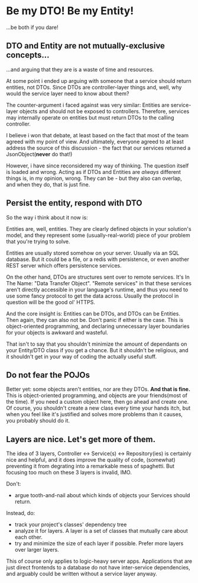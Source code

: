 # Be my DTO! Be my Entity!

...be both if you dare!

## DTO and Entity are not mutually-exclusive concepts...

...and arguing that they are is a waste of time and resources.

At some point i ended up arguing with someone that a service should return entities,
not DTOs. Since DTOs are controller-layer things and, well, why would the service layer
need to know about them? 

The counter-argument i faced against was very similar: Entities are service-layer objects
and should not be exposed to controllers. Therefore, services may internally operate on
entities but must return DTOs to the calling controller.

I believe i won that debate, at least based on the fact that most of the team agreed with
my point of view. And ultimately, everyone agreed to at least address the source of
this discussion - the fact that our services returned a JsonObject(**never** do that!)

However, i have since reconsidered my way of thinking. The question itself is loaded and
wrong. Acting as if DTOs and Entities are *always* different things is, in my opinion, wrong.
They can be - but they also can overlap, and when they do, that is just fine.

## Persist the entity, respond with DTO

So the way i think about it now is:

Entities are, well, entities. They are clearly defined objects in your solution's model,
and they represent some (usually-real-world) piece of your problem that you're trying to solve.

Entities are usually stored somehow on your server. Usually via an SQL database. But it could
be a file, or a redis with persistence, or even another REST server which offers persistence services.

On the other hand, DTOs are structures sent over to remote services. It's In The Name: "Data Transfer Object".
"Remote services" in that these services aren't directly accessible in your language's runtime, 
and thus you need to use some fancy protocol to get the data across. Usually the protocol in question will be
the good ol' HTTPS.

And the core insight is: Entities can be DTOs, and DTOs can be Entities. Then again, they can also not be.
Don't panic if either is the case. This is object-oriented programming, and declaring unnecessary layer
boundaries for your objects is awkward and wasteful.

That isn't to say that you shouldn't minimize the amount of dependants on your Entity/DTO class if
you get a chance. But it shouldn't be religious, and it shouldn't get in your way of coding the actually
useful stuff.

## Do not fear the POJOs

Better yet: some objects aren't entities, nor are they DTOs. **And that is fine.** This is object-oriented
programming, and objects are your friends(most of the time). If you need a custom object here, then go ahead
and create one. Of course, you shouldn't create a new class every time your hands itch, but when you
feel like it's justified and solves more problems than it causes, you probably should do it.

## Layers are nice. Let's get more of them.

The idea of 3 layers, Controller <-> Service(s) <-> Repository(ies) is certainly nice and helpful,
and it does improve the quality of code, (somewhat) preventing it from degrating into a remarkable 
mess of spaghetti. But focusing too much on these 3 layers is invalid, IMO.

Don't:

 - argue tooth-and-nail about which kinds of objects your Services should return.

Instead, do:

 - track your project's classes' dependency tree
 - analyze it for layers. A layer is a set of classes that mutually care about
 each other.
 - try and minimize the size of each layer if possible. Prefer more layers over larger layers.

This of course only applies to logic-heavy server apps. Applications that are just direct frontends
to a database do not have inter-service dependencies, and arguably could be written without a service
layer anyway.
